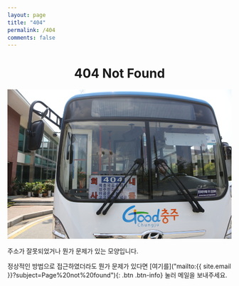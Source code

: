 ```yaml
---
layout: page
title: "404"
permalink: /404
comments: false
---
```


<center><h1>404 Not Found</h1></center>


![404 Not found](/assets/img/404.jpg "404 Not found")

주소가 잘못되었거나 뭔가 문제가 있는 모양입니다.

정상적인 방법으로 접근하였더라도 뭔가 문제가 있다면 [여기를]("mailto:{{ site.email }}?subject=Page%20not%20found"){: .btn .btn-info} 눌러 메일을 보내주세요.
